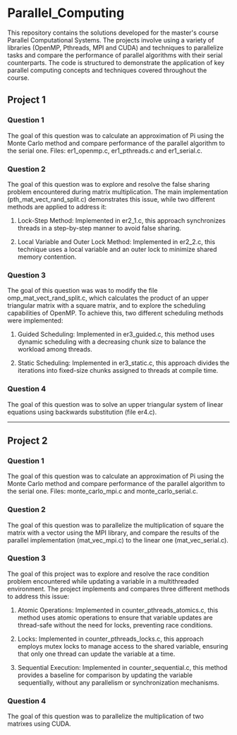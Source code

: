 # Parallel_Computing

This repository contains the solutions developed for the master's course Parallel Computational Systems. The projects involve using a variety of libraries (OpenMP, Pthreads, MPI and CUDA) and techniques to parallelize tasks and compare the performance of parallel algorithms with their serial counterparts. The code is structured to demonstrate the application of key parallel computing concepts and techniques covered throughout the course.

## Project 1

### Question 1
The goal of this question was to calculate an approximation of Pi using the Monte Carlo method and compare performance of the parallel algorithm to the serial one. Files: er1_openmp.c, er1_pthreads.c and er1_serial.c.

### Question 2
The goal of this question was to explore and resolve the false sharing problem encountered during matrix multiplication. The main implementation (pth_mat_vect_rand_split.c) demonstrates this issue, while two different methods are applied to address it:

1. Lock-Step Method: Implemented in er2_1.c, this approach synchronizes threads in a step-by-step manner to avoid false sharing.

2. Local Variable and Outer Lock Method: Implemented in er2_2.c, this technique uses a local variable and an outer lock to minimize shared memory contention.

### Question 3
The goal of this question was was to modify the file omp_mat_vect_rand_split.c, which calculates the product of an upper triangular matrix with a square matrix, and to explore the scheduling capabilities of OpenMP. To achieve this, two different scheduling methods were implemented:
1. Guided Scheduling: Implemented in er3_guided.c, this method uses dynamic scheduling with a decreasing chunk size to balance the workload among threads.

2. Static Scheduling: Implemented in er3_static.c, this approach divides the iterations into fixed-size chunks assigned to threads at compile time.

### Question 4
The goal of this question was to solve an upper triangular system of linear equations using backwards substitution (file er4.c).

---

## Project 2

### Question 1
The goal of this question was to calculate an approximation of Pi using the Monte Carlo method and compare performance of the parallel algorithm to the serial one. Files: monte_carlo_mpi.c and monte_carlo_serial.c.

### Question 2
The goal of this question was to parallelize the multiplication of square the matrix with a vector using the MPI library, and compare the results of the parallel implementation (mat_vec_mpi.c) to the linear one (mat_vec_serial.c). 

### Question 3
The goal of this project was to explore and resolve the race condition problem encountered while updating a variable in a multithreaded environment. The project implements and compares three different methods to address this issue:
1. Atomic Operations: Implemented in counter_pthreads_atomics.c, this method uses atomic operations to ensure that variable updates are thread-safe without the need for locks, preventing race conditions.
   
2. Locks: Implemented in counter_pthreads_locks.c, this approach employs mutex locks to manage access to the shared variable, ensuring that only one thread can update the variable at a time.
  
3. Sequential Execution: Implemented in counter_sequential.c, this method provides a baseline for comparison by updating the variable sequentially, without any parallelism or synchronization mechanisms.

### Question 4
The goal of this question was to parallelize the multiplication of two matrixes using CUDA.

